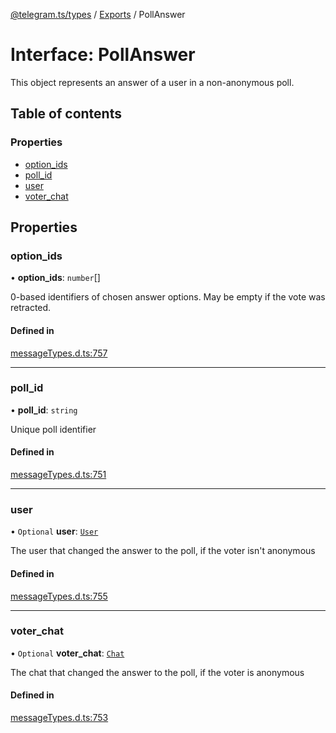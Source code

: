 [@telegram.ts/types](../README.md) / [Exports](../modules.md) / PollAnswer

# Interface: PollAnswer

This object represents an answer of a user in a non-anonymous poll.

## Table of contents

### Properties

- [option\_ids](PollAnswer.md#option_ids)
- [poll\_id](PollAnswer.md#poll_id)
- [user](PollAnswer.md#user)
- [voter\_chat](PollAnswer.md#voter_chat)

## Properties

### option\_ids

• **option\_ids**: `number`[]

0-based identifiers of chosen answer options. May be empty if the vote was retracted.

#### Defined in

[messageTypes.d.ts:757](https://github.com/telegramsjs/types/blob/d08200f/src/messageTypes.d.ts#L757)

___

### poll\_id

• **poll\_id**: `string`

Unique poll identifier

#### Defined in

[messageTypes.d.ts:751](https://github.com/telegramsjs/types/blob/d08200f/src/messageTypes.d.ts#L751)

___

### user

• `Optional` **user**: [`User`](User.md)

The user that changed the answer to the poll, if the voter isn't anonymous

#### Defined in

[messageTypes.d.ts:755](https://github.com/telegramsjs/types/blob/d08200f/src/messageTypes.d.ts#L755)

___

### voter\_chat

• `Optional` **voter\_chat**: [`Chat`](../modules.md#chat)

The chat that changed the answer to the poll, if the voter is anonymous

#### Defined in

[messageTypes.d.ts:753](https://github.com/telegramsjs/types/blob/d08200f/src/messageTypes.d.ts#L753)
